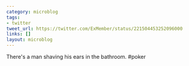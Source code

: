 ```yaml
---
category: microblog
tags:
- twitter
tweet_url: https://twitter.com/ExMember/status/221504453252096000
links: []
layout: microblog
---
```

There's a man shaving his ears in the bathroom. #poker
